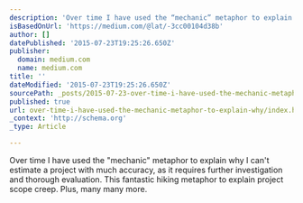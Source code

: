 ```yaml
---
description: 'Over time I have used the “mechanic” metaphor to explain why I can’t estimate a project with much accuracy, as it requires further investigation and thorough ev'
isBasedOnUrl: 'https://medium.com/@lat/-3cc00104d38b'
author: []
datePublished: '2015-07-23T19:25:26.650Z'
publisher:
  domain: medium.com
  name: medium.com
title: ''
dateModified: '2015-07-23T19:25:26.650Z'
sourcePath: _posts/2015-07-23-over-time-i-have-used-the-mechanic-metaphor-to-explain-why.md
published: true
url: over-time-i-have-used-the-mechanic-metaphor-to-explain-why/index.html
_context: 'http://schema.org'
_type: Article

---
```

Over time I have used the "mechanic" metaphor to explain why I can't estimate a project with much accuracy, as it requires further investigation and thorough evaluation. This fantastic hiking metaphor to explain project scope creep. Plus, many many more.
